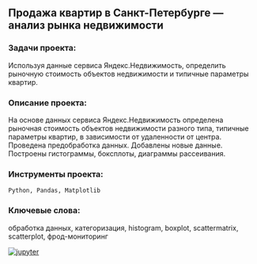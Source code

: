 ## Продажа квартир в Санкт-Петербурге — анализ рынка недвижимости

### Задачи проекта:
Используя данные сервиса Яндекс.Недвижимость, определить рыночную стоимость объектов недвижимости и типичные параметры квартир.

### Описание проекта:
На основе данных сервиса Яндекс.Недвижимость определена рыночная стоимость объектов недвижимости разного типа, типичные параметры квартир, в зависимости от удаленности от центра.
Проведена предобработка данных. Добавлены новые данные.
Построены гистограммы, боксплоты, диаграммы рассеивания.

### Инструменты проекта:
<code>Python, Pandas, Matplotlib</code>

### Ключевые слова:
обработка данных, категоризация, histogram, boxplot, scattermatrix, scatterplot, фрод-мониторинг

[![jupyter](https://custom-icon-badges.herokuapp.com/badge/Notebook-24292f.svg?logo=jupyter&style=for-the-badge)](/project03_real-estate-market-analysis/real-estate-market-analysis.ipynb)
